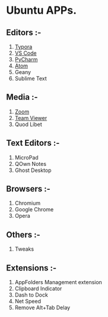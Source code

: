 # **Ubuntu APPs.**

## Editors :-
1. [Typora](https://www.typora.io/#linux)
1. [VS Code](https://code.visualstudio.com/Download)
1. [PyCharm](https://www.jetbrains.com/pycharm/download/#section=linux)
1. [Atom](https://atom.io/)
1. Geany
1. Sublime Text

## Media :-
1. [Zoom](https://zoom.us/download)
1. [Team Viewer](https://www.teamviewer.com/en/download/linux/)
1. Quod Libet

## Text Editors :-
1. MicroPad
1. QOwn Notes
1. Ghost Desktop

## Browsers :-
1. Chromium
1. Google Chrome
1. Opera

## Others :-
1. Tweaks

## Extensions :-
1. AppFolders Management extension
1. Clipboard Indicator
1. Dash to Dock
1. Net Speed
1. Remove Alt+Tab Delay
